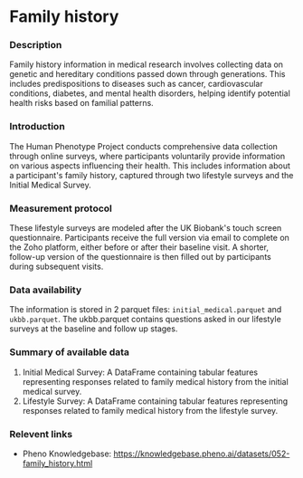 # Family history

### Description 

Family history information in medical research involves collecting data on genetic and hereditary conditions passed down through generations. This includes predispositions to diseases such as cancer, cardiovascular conditions, diabetes, and mental health disorders, helping identify potential health risks based on familial patterns.

### Introduction

The Human Phenotype Project conducts comprehensive data collection through online surveys, where participants voluntarily provide information on various aspects influencing their health. This includes information about a participant's family history, captured through two lifestyle surveys and the Initial Medical Survey.

### Measurement protocol 
<!-- long measurment protocol for the data browser -->
These lifestyle surveys are modeled after the UK Biobank's touch screen questionnaire. Participants receive the full version via email to complete on the Zoho platform, either before or after their baseline visit. A shorter, follow-up version of the questionnaire is then filled out by participants during subsequent visits. 

### Data availability 
<!-- for the example notebooks -->
The information is stored in 2 parquet files:  `initial_medical.parquet` and `ukbb.parquet`. The ukbb.parquet contains questions asked in our lifestyle surveys at the baseline and follow up stages.

### Summary of available data 
<!-- for the data browser -->
1. Initial Medical Survey: A DataFrame containing tabular features representing responses related to family medical history from the initial medical survey.
2. Lifestyle Survey: A DataFrame containing tabular features representing responses related to family medical history from the lifestyle survey.

### Relevent links

* Pheno Knowledgebase: https://knowledgebase.pheno.ai/datasets/052-family_history.html
